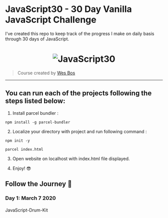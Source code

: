 # JavaScript30 - 30 Day Vanilla JavaScript Challenge

I've created this repo to keep track of the progress I make on daily basis through 30 days of JavaScript.  

<h1 align="center">
  <img src="https://javascript30.com/images/JS3-social-share.png" style="max-width:100%" alt="JavaScript30" />
</h1>

> Course created by [Wes Bos](https://github.com/wesbos)

---

## You can run each of the projects following the steps listed below:  

1. Install parcel bundler :

`npm install -g parcel-bundler`

2. Localize your directory with project and run following command :

`npm init -y`

`parcel index.html`

3. Open website on localhost with index.html file displayed. 

5. Enjoy! :sunglasses:


## Follow the Journey :rocket:

### Day 1: March 7 2020 
####
JavaScript-Drum-Kit

